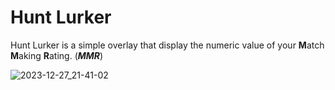 # Hunt Lurker

Hunt Lurker is a simple overlay that display the numeric value of your **M**atch **M**aking **R**ating.         (***MMR***)


![2023-12-27_21-41-02](https://github.com/C1rdec/Hunt-Lurker/assets/5436436/9812ea23-08ed-4875-98ad-551a1cb923d1)
